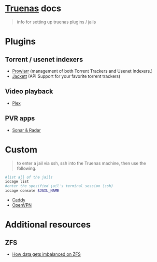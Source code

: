 # [Truenas](https://www.truenas.com/) docs
> info for setting up truenas plugins / jails

# Plugins
## Torrent / usenet indexers
- [Prowlarr](https://github.com/Prowlarr/Prowlarr) (management of both Torrent Trackers and Usenet Indexers.)
- [Jackett](plugins/Jackett/jackett.md) (API Support for your favorite torrent trackers)

## Video playback
- [Plex](plugins/plex.md)

## PVR apps
- [Sonar & Radar](plugins/sonar-&-radar.md)

# Custom
> to enter a jail via ssh, ssh into the Truenas machine, then use the following.

```bash
#list all of the jails
iocage list
#enter the spesified jail's terminal session (ssh)
iocage console $JAIL_NAME
```

- [Caddy](Custom/Caddy/README.md)
- [OpenVPN](Custom/OpenVPN/README.md)

# Additional resources
## ZFS
- [How data gets imbalanced on ZFS](https://jrs-s.net/2018/04/11/how-data-gets-imbalanced-on-zfs/)
